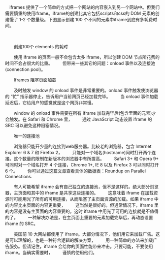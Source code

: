 　iframes 提供了一个简单的方式把一个网站的内容嵌入到另一个网站中。但我们需要慎重的使用iframe。iframe的创建比其它包括scripts和css的 DOM 元素的创建慢了 1-2 个数量级。下图显示创建 100 个不同的元素中iframe到底有多耗费时间。

　　


 

　　创建100个 elements 的耗时

　　使用 iframe 的页面一般不会包含太多 iframe，所以创建 DOM 节点所花费的时间不会占很大的比重。
　　但带来一些其它的问题：onload 事件以及连接池(connection pool)。

　　Iframes 阻塞页面加载

　　及时触发 window 的 onload 事件是非常重要的。onload 事件触发使浏览器的 “忙” 指示器停止，告诉用户当前网页已经加载完毕。
　　当 onload 事件加载延迟后，它给用户的感觉就是这个网页非常慢。

　　window 的 onload 事件需要在所有 iframe 加载完毕后(包含里面的元素)才会触发。在 Safari 和 Chrome 里，
　　通过 JavaScript 动态设置 iframe 的 SRC 可以避免这种阻塞情况。

　　唯一的连接池

　　浏览器只能开少量的连接到web服务器。比较老的浏览器，包含 Internet Explorer 6 & 7 和 Firefox 2，
　　只能对一个域名(hostname)同时打开两个连接。这个数量的限制在新版本的浏览器中有所提高。
　　Safari 3+ 和 Opera 9+ 可同时对一个域名打开 4 个连接，Chrome 1+, IE 8 以及 Firefox 3 可以同时打开 6 个。
　　你可以通过这篇文章查看具体的数据表：Roundup on Parallel Connections.

　　有人可能希望 iframe 会有自己独立的连接池，但不是这样的。绝大部分浏览器，主页面和其中的 iframe 是共享这些连接的。
　　这意味着 iframe 在加载资源时可能用光了所有的可用连接，从而阻塞了主页面资源的加载。如果 iframe 中的内容比主页面的内容更重要，
　　这当然是很好的。但通常情况下，iframe 里的内容是没有主页面的内容重要的。这时 iframe 中用光了可用的连接就是不值得的了。
　　一种解决办法是，在主页面上重要的元素加载完毕后，再动态设置 iframe 的 SRC。

　　美国前 10 大网站都使用了 iframe。大部分情况下，他们用它来加载广告。这是可以理解的，也是一种符合逻辑的解决方案，
　　用一种简单的办法来加载广告服务。但请记住，iframe 会给你的页面性能带来冲击。只要可能，不要使用 iframe。当确实需要时，
　　谨慎的使用他们。
